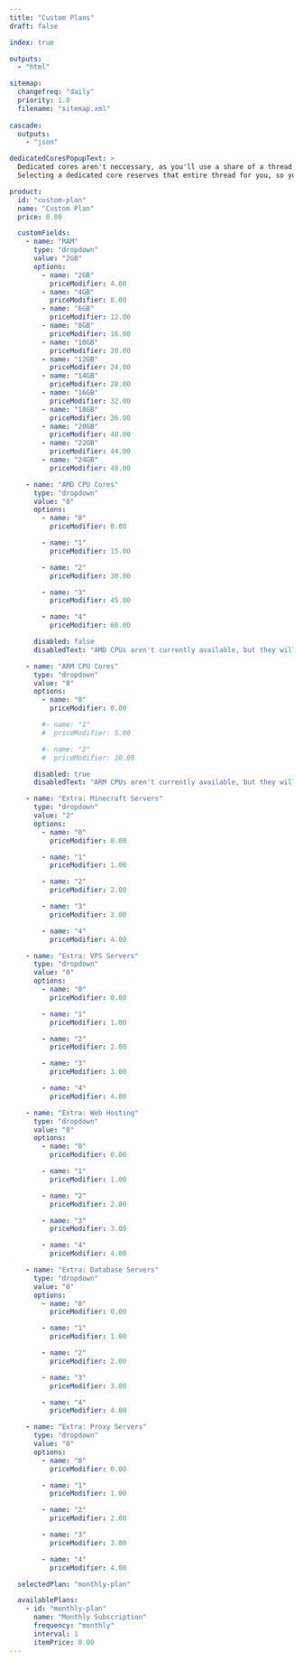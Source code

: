 ```yaml
---
title: "Custom Plans"
draft: false

index: true

outputs:
  - "html"

sitemap:
  changefreq: "daily"
  priority: 1.0
  filename: "sitemap.xml"
  
cascade:
  outputs:
    - "json"

dedicatedCoresPopupText: >
  Dedicated cores aren't neccessary, as you'll use a share of a thread with zero selected. This means we will only reserve a faction of a cpu for your server and allow your server to "burst" up to 4 cores, though this will be shared with other servers on the same physical server. 
  Selecting a dedicated core reserves that entire thread for you, so you won't be subject to a "Noisy Neigbor" problem.

product:
  id: "custom-plan"
  name: "Custom Plan"
  price: 0.00

  customFields:
    - name: "RAM"
      type: "dropdown"
      value: "2GB"
      options:
        - name: "2GB"
          priceModifier: 4.00
        - name: "4GB"
          priceModifier: 8.00
        - name: "6GB"
          priceModifier: 12.00
        - name: "8GB"
          priceModifier: 16.00
        - name: "10GB"
          priceModifier: 20.00
        - name: "12GB"
          priceModifier: 24.00
        - name: "14GB"
          priceModifier: 28.00
        - name: "16GB"
          priceModifier: 32.00
        - name: "18GB"
          priceModifier: 36.00
        - name: "20GB"
          priceModifier: 40.00
        - name: "22GB"
          priceModifier: 44.00
        - name: "24GB"
          priceModifier: 48.00

    - name: "AMD CPU Cores"
      type: "dropdown"
      value: "0"
      options:
        - name: "0"
          priceModifier: 0.00

        - name: "1"
          priceModifier: 15.00

        - name: "2"
          priceModifier: 30.00

        - name: "3"
          priceModifier: 45.00

        - name: "4"
          priceModifier: 60.00

      disabled: false
      disabledText: "AMD CPUs aren't currently available, but they will be back in stock soon!"

    - name: "ARM CPU Cores"
      type: "dropdown"
      value: "0"
      options:
        - name: "0"
          priceModifier: 0.00

        #- name: "1"
        #  priceModifier: 5.00

        #- name: "2"
        #  priceModifier: 10.00

      disabled: true
      disabledText: "ARM CPUs aren't currently available, but they will be back in stock soon!"

    - name: "Extra: Minecraft Servers"
      type: "dropdown"
      value: "2"
      options:
        - name: "0"
          priceModifier: 0.00

        - name: "1"
          priceModifier: 1.00

        - name: "2"
          priceModifier: 2.00

        - name: "3"
          priceModifier: 3.00

        - name: "4"
          priceModifier: 4.00

    - name: "Extra: VPS Servers"
      type: "dropdown"
      value: "0"
      options:
        - name: "0"
          priceModifier: 0.00

        - name: "1"
          priceModifier: 1.00

        - name: "2"
          priceModifier: 2.00

        - name: "3"
          priceModifier: 3.00

        - name: "4"
          priceModifier: 4.00

    - name: "Extra: Web Hosting"
      type: "dropdown"
      value: "0"
      options:
        - name: "0"
          priceModifier: 0.00

        - name: "1"
          priceModifier: 1.00

        - name: "2"
          priceModifier: 2.00

        - name: "3"
          priceModifier: 3.00

        - name: "4"
          priceModifier: 4.00

    - name: "Extra: Database Servers"
      type: "dropdown"
      value: "0"
      options:
        - name: "0"
          priceModifier: 0.00

        - name: "1"
          priceModifier: 1.00

        - name: "2"
          priceModifier: 2.00

        - name: "3"
          priceModifier: 3.00

        - name: "4"
          priceModifier: 4.00

    - name: "Extra: Proxy Servers"
      type: "dropdown"
      value: "0"
      options:
        - name: "0"
          priceModifier: 0.00

        - name: "1"
          priceModifier: 1.00

        - name: "2"
          priceModifier: 2.00

        - name: "3"
          priceModifier: 3.00

        - name: "4"
          priceModifier: 4.00

  selectedPlan: "monthly-plan"

  availablePlans:
    - id: "monthly-plan"
      name: "Monthly Subscription"
      frequency: "monthly"
      interval: 1
      itemPrice: 0.00
---
```


